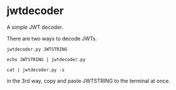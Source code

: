 jwtdecoder
==========

A simple JWT decoder.

There are two ways to decode JWTs.

```
jwtdecoder.py JWTSTRING
```

```
echo JWTSTRING | jwtdecoder.py
```

```
cat | jwtdecoder.py -s
```

in the 3rd way, copy and paste JWTSTRING to the terminal at once.
